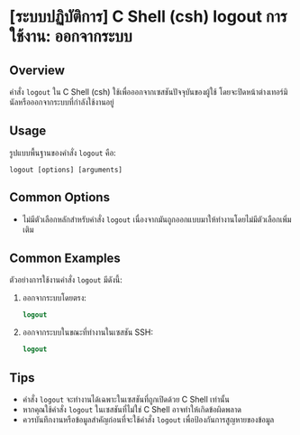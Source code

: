 # [ระบบปฏิบัติการ] C Shell (csh) logout การใช้งาน: ออกจากระบบ

## Overview
คำสั่ง `logout` ใน C Shell (csh) ใช้เพื่อออกจากเซสชันปัจจุบันของผู้ใช้ โดยจะปิดหน้าต่างเทอร์มินัลหรือออกจากระบบที่กำลังใช้งานอยู่

## Usage
รูปแบบพื้นฐานของคำสั่ง `logout` คือ:

```
logout [options] [arguments]
```

## Common Options
- ไม่มีตัวเลือกหลักสำหรับคำสั่ง `logout` เนื่องจากมันถูกออกแบบมาให้ทำงานโดยไม่มีตัวเลือกเพิ่มเติม

## Common Examples
ตัวอย่างการใช้งานคำสั่ง `logout` มีดังนี้:

1. ออกจากระบบโดยตรง:
   ```csh
   logout
   ```

2. ออกจากระบบในขณะที่ทำงานในเซสชัน SSH:
   ```csh
   logout
   ```

## Tips
- คำสั่ง `logout` จะทำงานได้เฉพาะในเซสชันที่ถูกเปิดด้วย C Shell เท่านั้น
- หากคุณใช้คำสั่ง `logout` ในเซสชันที่ไม่ใช่ C Shell อาจทำให้เกิดข้อผิดพลาด
- ควรบันทึกงานหรือข้อมูลสำคัญก่อนที่จะใช้คำสั่ง `logout` เพื่อป้องกันการสูญหายของข้อมูล